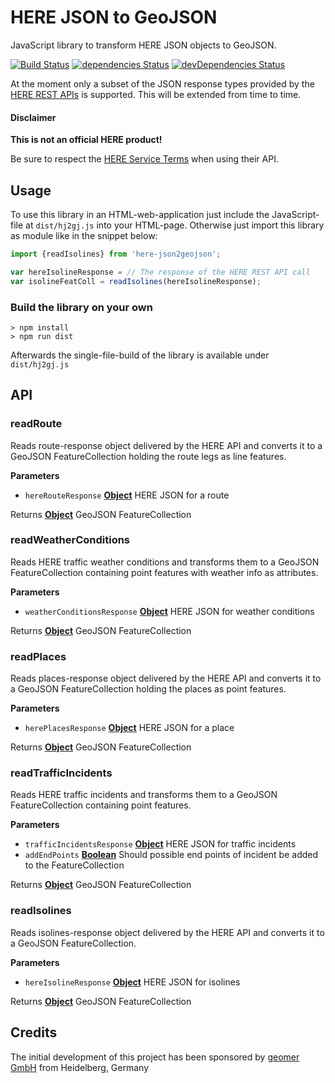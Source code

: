# HERE JSON to GeoJSON

JavaScript library to transform HERE JSON objects to GeoJSON.

[![Build Status](https://travis-ci.org/meggsimum/here-json2geojson.svg?branch=master)](https://travis-ci.org/meggsimum/here-json2geojson)
[![dependencies Status](https://david-dm.org/meggsimum/here-json2geojson/status.svg)](https://david-dm.org/meggsimum/here-json2geojson)
[![devDependencies Status](https://david-dm.org/meggsimum/here-json2geojson/dev-status.svg)](https://david-dm.org/meggsimum/here-json2geojson?type=dev)

At the moment only a subset of the JSON response types provided by the [HERE REST APIs](https://developer.here.com/api-explorer/rest) is supported. This will be extended from time to time.

#### Disclaimer

**This is not an official HERE product!**

Be sure to respect the [HERE Service Terms](https://legal.here.com/en/terms/serviceterms/us/) when using their API.

## Usage

To use this library in an HTML-web-application just include the JavaScript-file at `dist/hj2gj.js` into your HTML-page. Otherwise just import this library as module like in the snippet below:

```JavaScript
import {readIsolines} from 'here-json2geojson';

var hereIsolineResponse = // The response of the HERE REST API call
var isolineFeatColl = readIsolines(hereIsolineResponse);
```

### Build the library on your own

    > npm install
    > npm run dist

Afterwards the single-file-build of the library is available under `dist/hj2gj.js`

## API

<!-- Generated by documentation.js. Update this documentation by updating the source code. -->

### readRoute

Reads route-response object delivered by the HERE API and converts it
to a GeoJSON FeatureCollection holding the route legs as line features.

**Parameters**

-   `hereRouteResponse` **[Object](https://developer.mozilla.org/en-US/docs/Web/JavaScript/Reference/Global_Objects/Object)** HERE JSON for a route

Returns **[Object](https://developer.mozilla.org/en-US/docs/Web/JavaScript/Reference/Global_Objects/Object)** GeoJSON FeatureCollection

### readWeatherConditions

Reads HERE traffic weather conditions and transforms them to a GeoJSON
FeatureCollection containing point features with weather info as attributes.

**Parameters**

-   `weatherConditionsResponse` **[Object](https://developer.mozilla.org/en-US/docs/Web/JavaScript/Reference/Global_Objects/Object)** HERE JSON for weather conditions

Returns **[Object](https://developer.mozilla.org/en-US/docs/Web/JavaScript/Reference/Global_Objects/Object)** GeoJSON FeatureCollection

### readPlaces

Reads places-response object delivered by the HERE API and converts it
to a GeoJSON FeatureCollection holding the places as point features.

**Parameters**

-   `herePlacesResponse` **[Object](https://developer.mozilla.org/en-US/docs/Web/JavaScript/Reference/Global_Objects/Object)** HERE JSON for a place

Returns **[Object](https://developer.mozilla.org/en-US/docs/Web/JavaScript/Reference/Global_Objects/Object)** GeoJSON FeatureCollection

### readTrafficIncidents

Reads HERE traffic incidents and transforms them to a GeoJSON
FeatureCollection containing point features.

**Parameters**

-   `trafficIncidentsResponse` **[Object](https://developer.mozilla.org/en-US/docs/Web/JavaScript/Reference/Global_Objects/Object)** HERE JSON for traffic incidents
-   `addEndPoints` **[Boolean](https://developer.mozilla.org/en-US/docs/Web/JavaScript/Reference/Global_Objects/Boolean)** Should possible end points of incident be added to the FeatureCollection

Returns **[Object](https://developer.mozilla.org/en-US/docs/Web/JavaScript/Reference/Global_Objects/Object)** GeoJSON FeatureCollection

### readIsolines

Reads isolines-response object delivered by the HERE API and converts it
to a GeoJSON FeatureCollection.

**Parameters**

-   `hereIsolineResponse` **[Object](https://developer.mozilla.org/en-US/docs/Web/JavaScript/Reference/Global_Objects/Object)** HERE JSON for isolines

Returns **[Object](https://developer.mozilla.org/en-US/docs/Web/JavaScript/Reference/Global_Objects/Object)** GeoJSON FeatureCollection

## Credits

The initial development of this project has been sponsored by [geomer GmbH](http://geomer.de/) from Heidelberg, Germany
